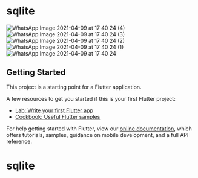 # sqlite

![WhatsApp Image 2021-04-09 at 17 40 24 (4)](https://user-images.githubusercontent.com/62085991/114168767-e7ccd800-995a-11eb-9ee4-fcd01c383db8.jpeg)
![WhatsApp Image 2021-04-09 at 17 40 24 (3)](https://user-images.githubusercontent.com/62085991/114168771-e8fe0500-995a-11eb-8926-aa184b554c18.jpeg)
![WhatsApp Image 2021-04-09 at 17 40 24 (2)](https://user-images.githubusercontent.com/62085991/114168775-e9969b80-995a-11eb-9dbc-d53df02a6731.jpeg)
![WhatsApp Image 2021-04-09 at 17 40 24 (1)](https://user-images.githubusercontent.com/62085991/114168779-ea2f3200-995a-11eb-9c6c-57d9bbfbb173.jpeg)
![WhatsApp Image 2021-04-09 at 17 40 24](https://user-images.githubusercontent.com/62085991/114168781-eac7c880-995a-11eb-8fa6-dc41bf1e4091.jpeg)

## Getting Started

This project is a starting point for a Flutter application.

A few resources to get you started if this is your first Flutter project:

- [Lab: Write your first Flutter app](https://flutter.dev/docs/get-started/codelab)
- [Cookbook: Useful Flutter samples](https://flutter.dev/docs/cookbook)

For help getting started with Flutter, view our
[online documentation](https://flutter.dev/docs), which offers tutorials,
samples, guidance on mobile development, and a full API reference.
# sqlite

